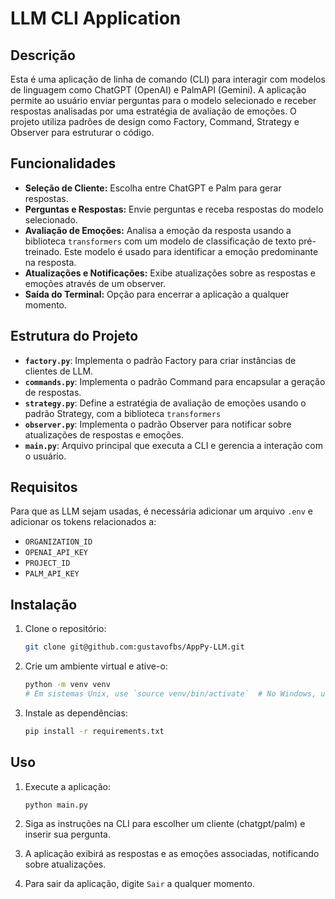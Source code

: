 # LLM CLI Application

## Descrição

Esta é uma aplicação de linha de comando (CLI) para interagir com modelos de linguagem como ChatGPT (OpenAI) e PalmAPI (Gemini). A aplicação permite ao usuário enviar perguntas para o modelo selecionado e receber respostas analisadas por uma estratégia de avaliação de emoções. O projeto utiliza padrões de design como Factory, Command, Strategy e Observer para estruturar o código.

## Funcionalidades

- **Seleção de Cliente:** Escolha entre ChatGPT e Palm para gerar respostas.
- **Perguntas e Respostas:** Envie perguntas e receba respostas do modelo selecionado.
- **Avaliação de Emoções:** Analisa a emoção da resposta usando a biblioteca `transformers` com um modelo de classificação de texto pré-treinado. Este modelo é usado para identificar a emoção predominante na resposta.
- **Atualizações e Notificações:** Exibe atualizações sobre as respostas e emoções através de um observer.
- **Saída do Terminal:** Opção para encerrar a aplicação a qualquer momento.

## Estrutura do Projeto

- **`factory.py`**: Implementa o padrão Factory para criar instâncias de clientes de LLM.
- **`commands.py`**: Implementa o padrão Command para encapsular a geração de respostas.
- **`strategy.py`**: Define a estratégia de avaliação de emoções usando o padrão Strategy, com a biblioteca `transformers`
- **`observer.py`**: Implementa o padrão Observer para notificar sobre atualizações de respostas e emoções.
- **`main.py`**: Arquivo principal que executa a CLI e gerencia a interação com o usuário.

## Requisitos

Para que as LLM sejam usadas, é necessária adicionar um arquivo `.env` e adicionar os tokens relacionados a:
- `ORGANIZATION_ID`
- `OPENAI_API_KEY`
- `PROJECT_ID`
- `PALM_API_KEY`

## Instalação

1. Clone o repositório:
    ```bash
    git clone git@github.com:gustavofbs/AppPy-LLM.git
    ```

2. Crie um ambiente virtual e ative-o:
    ```bash
    python -m venv venv
    # Em sistemas Unix, use `source venv/bin/activate`  # No Windows, use `venv\Scripts\activate`
    ```

4. Instale as dependências:
    ```bash
    pip install -r requirements.txt
    ```

## Uso

1. Execute a aplicação:
    ```bash
    python main.py
    ```

2. Siga as instruções na CLI para escolher um cliente (chatgpt/palm) e inserir sua pergunta.

3. A aplicação exibirá as respostas e as emoções associadas, notificando sobre atualizações.

4. Para sair da aplicação, digite `Sair` a qualquer momento.
